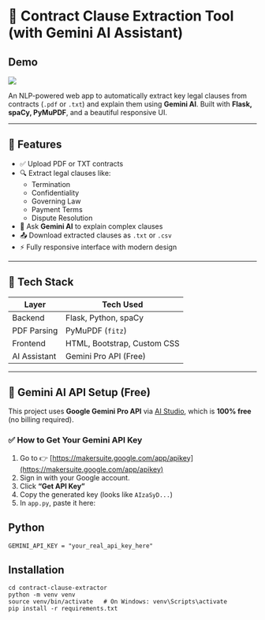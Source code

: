 # 📄 Contract Clause Extraction Tool (with Gemini AI Assistant)

## Demo
<img src="https://github.com/Anshu3721/Contract-Clause-Extractor-Tool/blob/master/demo_video.gif">


An NLP-powered web app to automatically extract key legal clauses from contracts (`.pdf` or `.txt`) and explain them using **Gemini AI**. Built with **Flask, spaCy, PyMuPDF**, and a beautiful responsive UI.

---

## 🚀 Features

- ✅ Upload PDF or TXT contracts
- 🔍 Extract legal clauses like:
  - Termination
  - Confidentiality
  - Governing Law
  - Payment Terms
  - Dispute Resolution
- 🧠 Ask **Gemini AI** to explain complex clauses
- 📤 Download extracted clauses as `.txt` or `.csv`
- ⚡ Fully responsive interface with modern design

---

## 🧰 Tech Stack

| Layer        | Tech Used                   |
|--------------|-----------------------------|
| Backend      | Flask, Python, spaCy        |
| PDF Parsing  | PyMuPDF (`fitz`)            |
| Frontend     | HTML, Bootstrap, Custom CSS |
| AI Assistant | Gemini Pro API (Free)       |

---

## 🧠 Gemini AI API Setup (Free)

This project uses **Google Gemini Pro API** via [AI Studio](https://makersuite.google.com/), which is **100% free** (no billing required).

### ✅ How to Get Your Gemini API Key

1. Go to 👉 [https://makersuite.google.com/app/apikey](https://makersuite.google.com/app/apikey)
2. Sign in with your Google account.
3. Click **“Get API Key”**
4. Copy the generated key (looks like `AIzaSyD...`)
5. In `app.py`, paste it here:

## Python
```GEMINI_API_KEY = "your_real_api_key_here"```


## Installation
``` git clone https://github.com/yourusername/contract-clause-extractor
cd contract-clause-extractor
python -m venv venv
source venv/bin/activate   # On Windows: venv\Scripts\activate
pip install -r requirements.txt
```

